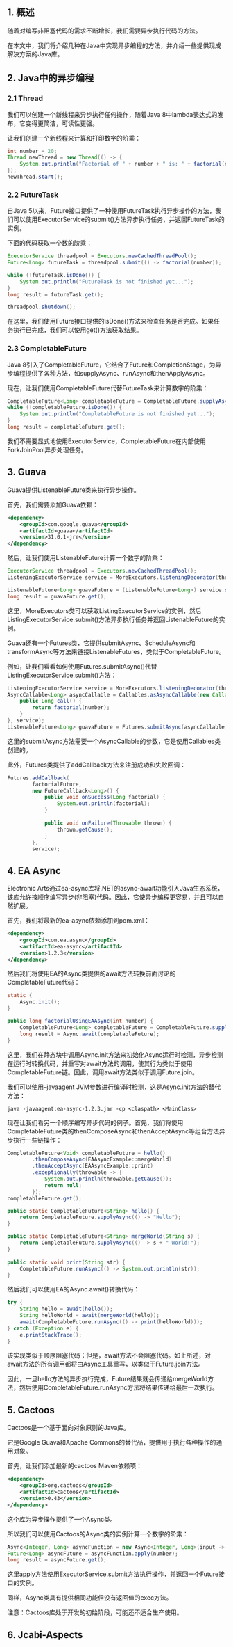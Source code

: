## 1. 概述

随着对编写非阻塞代码的需求不断增长，我们需要异步执行代码的方法。

在本文中，我们将介绍几种在Java中实现异步编程的方法，并介绍一些提供现成解决方案的Java库。

## 2. Java中的异步编程

### 2.1 Thread

我们可以创建一个新线程来异步执行任何操作，随着Java 8中lambda表达式的发布，它变得更简洁，可读性更强。

让我们创建一个新线程来计算和打印数字的阶乘：

```java
int number = 20;
Thread newThread = new Thread(() -> {
    System.out.println("Factorial of " + number + " is: " + factorial(number));
});
newThread.start();
```

### 2.2 FutureTask

自Java 5以来，Future接口提供了一种使用FutureTask执行异步操作的方法，我们可以使用ExecutorService的submit()方法异步执行任务，并返回FutureTask的实例。

下面的代码获取一个数的阶乘：

```java
ExecutorService threadpool = Executors.newCachedThreadPool();
Future<Long> futureTask = threadpool.submit(() -> factorial(number));

while (!futureTask.isDone()) {
    System.out.println("FutureTask is not finished yet..."); 
} 
long result = futureTask.get(); 

threadpool.shutdown();
```

在这里，我们使用Future接口提供的isDone()方法来检查任务是否完成。如果任务执行已完成，我们可以使用get()方法获取结果。

### 2.3 CompletableFuture

Java 8引入了CompletableFuture，它结合了Future和CompletionStage，为异步编程提供了各种方法，如supplyAsync、runAsync和thenApplyAsync。

现在，让我们使用CompletableFuture代替FutureTask来计算数字的阶乘：

```java
CompletableFuture<Long> completableFuture = CompletableFuture.supplyAsync(() -> factorial(number));
while (!completableFuture.isDone()) {
    System.out.println("CompletableFuture is not finished yet...");
}
long result = completableFuture.get();
```

我们不需要显式地使用ExecutorService，CompletableFuture在内部使用ForkJoinPool异步处理任务。

## 3. Guava

Guava提供ListenableFuture类来执行异步操作。

首先，我们需要添加Guava依赖：

```xml
<dependency>
    <groupId>com.google.guava</groupId>
    <artifactId>guava</artifactId>
    <version>31.0.1-jre</version>
</dependency>
```

然后，让我们使用ListenableFuture计算一个数字的阶乘：

```java
ExecutorService threadpool = Executors.newCachedThreadPool();
ListeningExecutorService service = MoreExecutors.listeningDecorator(threadpool);

ListenableFuture<Long> guavaFuture = (ListenableFuture<Long>) service.submit(()-> factorial(number));
long result = guavaFuture.get();
```

这里，MoreExecutors类可以获取ListingExecutorService的实例，然后ListingExecutorService.submit()方法异步执行任务并返回ListenableFuture的实例。

Guava还有一个Futures类，它提供submitAsync、ScheduleAsync和transformAsync等方法来链接ListenableFutures，类似于CompletableFuture。

例如，让我们看看如何使用Futures.submitAsync()代替ListingExecutorService.submit()方法：

```java
ListeningExecutorService service = MoreExecutors.listeningDecorator(threadpool);
AsyncCallable<Long> asyncCallable = Callables.asAsyncCallable(new Callable<Long>() {
    public Long call() {
        return factorial(number);
    }
}, service);
ListenableFuture<Long> guavaFuture = Futures.submitAsync(asyncCallable, service);
```

这里的submitAsync方法需要一个AsyncCallable的参数，它是使用Callables类创建的。

此外，Futures类提供了addCallback方法来注册成功和失败回调：

```java
Futures.addCallback(
        factorialFuture,
        new FutureCallback<Long>() {
            public void onSuccess(Long factorial) {
                System.out.println(factorial);
            }
            
            public void onFailure(Throwable thrown) {
                thrown.getCause();
            }
        },
        service);
```

## 4. EA Async

Electronic Arts通过ea-async库将.NET的async-await功能引入Java生态系统，该库允许按顺序编写异步(非阻塞)代码。因此，它使异步编程更容易，并且可以自然扩展。

首先，我们将最新的ea-async依赖添加到pom.xml：

```xml
<dependency>
    <groupId>com.ea.async</groupId>
    <artifactId>ea-async</artifactId>
    <version>1.2.3</version>
</dependency>
```

然后我们将使用EA的Async类提供的await方法转换前面讨论的CompletableFuture代码：

```java
static { 
    Async.init(); 
}

public long factorialUsingEAAsync(int number) {
    CompletableFuture<Long> completableFuture = CompletableFuture.supplyAsync(() -> factorial(number));
    long result = Async.await(completableFuture);
}
```

这里，我们在静态块中调用Async.init方法来初始化Async运行时检测，异步检测在运行时转换代码，并重写对await方法的调用，使其行为类似于使用CompletableFuture链。因此，调用await方法类似于调用Future.join。

我们可以使用–javaagent JVM参数进行编译时检测，这是Async.init方法的替代方法：

```shell
java -javaagent:ea-async-1.2.3.jar -cp <claspath> <MainClass>
```

现在让我们看另一个顺序编写异步代码的例子。首先，我们将使用CompletableFuture类的thenComposeAsync和thenAcceptAsync等组合方法异步执行一些链操作：

```java
CompletableFuture<Void> completableFuture = hello()
        .thenComposeAsync(EAAsyncExample::mergeWorld)
        .thenAcceptAsync(EAAsyncExample::print)
        .exceptionally(throwable -> {
            System.out.println(throwable.getCause());
            return null;
        });
completableFuture.get();

public static CompletableFuture<String> hello() {
    return CompletableFuture.supplyAsync(() -> "Hello");
}

public static CompletableFuture<String> mergeWorld(String s) {
    return CompletableFuture.supplyAsync(() -> s + " World!");
}
        
public static void print(String str) {
    CompletableFuture.runAsync(() -> System.out.println(str));
}
```

然后我们可以使用EA的Async.await()转换代码：

```java
try {
    String hello = await(hello());
    String helloWorld = await(mergeWorld(hello));
    await(CompletableFuture.runAsync(() -> print(helloWorld)));
} catch (Exception e) {
    e.printStackTrace();
}
```

该实现类似于顺序阻塞代码；但是，await方法不会阻塞代码。如上所述，对await方法的所有调用都将由Async工具重写，以类似于Future.join方法。

因此，一旦hello方法的异步执行完成，Future结果就会传递给mergeWorld方法，然后使用CompletableFuture.runAsync方法将结果传递给最后一次执行。

## 5. Cactoos

Cactoos是一个基于面向对象原则的Java库。

它是Google Guava和Apache Commons的替代品，提供用于执行各种操作的通用对象。

首先，让我们添加最新的cactoos Maven依赖项：

```xml
<dependency>
    <groupId>org.cactoos</groupId>
    <artifactId>cactoos</artifactId>
    <version>0.43</version>
</dependency>
```

这个库为异步操作提供了一个Async类。

所以我们可以使用Cactoos的Async类的实例计算一个数字的阶乘：

```java
Async<Integer, Long> asyncFunction = new Async<Integer, Long>(input -> factorial(input));
Future<Long> asyncFuture = asyncFunction.apply(number);
long result = asyncFuture.get();
```

这里apply方法使用ExecutorService.submit方法执行操作，并返回一个Future接口的实例。

同样，Async类具有提供相同功能但没有返回值的exec方法。

注意：Cactoos库处于开发的初始阶段，可能还不适合生产使用。

## 6. Jcabi-Aspects

